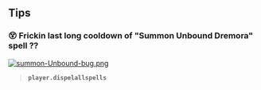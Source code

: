 ## Tips 

### 😵 Frickin last long cooldown of "Summon Unbound Dremora" spell ??

[![summon-Unbound-bug.png](https://i.postimg.cc/VLFB6d5y/summon-Unbound-bug.png)](https://postimg.cc/zVVR2Dnp)

> **`player.dispelallspells`** 
